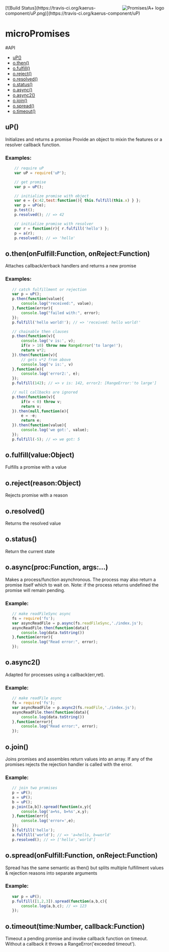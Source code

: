 <a href="http://promises-aplus.github.com/promises-spec">
    <img src="http://promises-aplus.github.com/promises-spec/assets/logo-small.png"
         align="right" alt="Promises/A+ logo" />
</a>
[![Build Status](https://travis-ci.org/kaerus-component/uP.png)](https://travis-ci.org/kaerus-component/uP)

# microPromises

#API
  - [uP()](#up)
  - [o.then()](#othenonfulfillfunctiononrejectfunction)
  - [o.fulfill()](#ofulfillvalueobject)
  - [o.reject()](#orejectreasonobject)
  - [o.resolved()](#oresolved)
  - [o.status()](#ostatus)
  - [o.async()](#oasyncprocfunctionargs)
  - [o.async2()](#oasync2)
  - [o.join()](#ojoin)
  - [o.spread()](#ospreadonfulfillfunctiononrejectfunction)
  - [o.timeout()](#otimeouttimenumbercallbackfunction)

## uP()

  Initializes and returns a promise
  Provide an object to mixin the features or a resolver callback function.
   
### Examples:
```js
    // require uP
    var uP = require('uP');
```

  
```js
    // get promise
    var p = uP();
```

  
```js
    // initialize promise with object
    var e = {x:42,test:function(){ this.fulfill(this.x) } };
    var p = uP(e);
    p.test();
    p.resolved(); // => 42
```

  
```js
    // initialize promise with resolver
    var r = function(r){ r.fulfill('hello') };
    p = a(r);
    p.resolved(); // => 'hello'
```

## o.then(onFulfill:Function, onReject:Function)

  Attaches callback/errback handlers and returns a new promise 
  
### Examples:
```js
   // catch fulfillment or rejection
   var p = uP();
   p.then(function(value){
       console.log("received:", value);
   },function(error){
       console.log("failed with:", error);
   });
   p.fulfill('hello world!'); // => 'received: hello world!'
```

  
```js
   // chainable then clauses
   p.then(function(v){
       console.log('v is:', v);
       if(v > 10) throw new RangeError('to large!');
       return v*2;
   }).then(function(v){ 
       // gets v*2 from above
       console.log('v is:', v)
   },function(e){
       console.log('error2:', e);
   });
   p.fulfill(142); // => v is: 142, error2: [RangeError:'to large']
```

  
```js
   // null callbacks are ignored
   p.then(function(v){
       if(v < 0) throw v;
       return v;
   }).then(null,function(e){
       e = -e;
       return e;
   }).then(function(value){
       console.log('we got:', value);
   });
   p.fulfill(-5); // => we got: 5
```

## o.fulfill(value:Object)

  Fulfills a promise with a value

## o.reject(reason:Object)

  Rejects promise with a reason

## o.resolved()

  Returns the resolved value

## o.status()

  Return the current state

## o.async(proc:Function, args:...)

  Makes a process/function asynchronous.
  The process may also return a promise itself which to wait on.
  Note: if the process returns undefined the promise will remain pending.  
  
### Example:
```js
   // make readFileSync async
   fs = require('fs');
   var asyncReadFile = p.async(fs.readFileSync,'./index.js');
   asyncReadFile.then(function(data){
       console.log(data.toString())
   },function(error){
       console.log("Read error:", error);
   });
```

## o.async2()

  Adapted for processes using a callback(err,ret). 
  
### Example:
```js
   // make readFile async
   fs = require('fs');
   var asyncReadFile = p.async2(fs.readFile,'./index.js');
   asyncReadFile.then(function(data){
       console.log(data.toString())
   },function(error){
       console.log("Read error:", error);
   });
```

## o.join()

  Joins promises and assembles return values into an array.
  If any of the promises rejects the rejection handler is called with the error.  
  
### Example:
```js
   // join two promises
   p = uP();
   a = uP();
   b = uP();
   p.join([a,b]).spread(function(x,y){
       console.log('a=%s, b=%s',x,y);
   },function(err){
       console.log('error=',e);
   });
   b.fulfill('hello');
   a.fulfill('world'); // => 'a=hello, b=world' 
   p.resolved(); // => ['hello','world']
```

## o.spread(onFulfill:Function, onReject:Function)

  Spread has the same semantic as then() but splits multiple fulfillment values & rejection reasons into separate arguments  
  
### Example:
```js
   var p = uP();
   p.fulfill([1,2,3]).spread(function(a,b,c){
       console.log(a,b,c); // => 123
   });
```

## o.timeout(time:Number, callback:Function)

  Timeout a pending promise and invoke callback function on timeout.
  Without a callback it throws a RangeError('exceeded timeout').